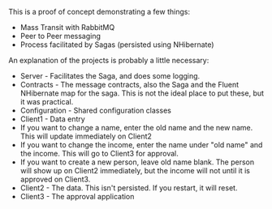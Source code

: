This is a proof of concept demonstrating a few things:

 * Mass Transit with RabbitMQ
 * Peer to Peer messaging
 * Process facilitated by Sagas (persisted using NHibernate)

An explanation of the projects is probably a little necessary:

 * Server - Facilitates the Saga, and does some logging.
 * Contracts - The message contracts, also the Saga and the Fluent NHibernate map for the saga.  This is not the ideal place to put these, but it was practical.
 * Configuration - Shared configuration classes
 * Client1 - Data entry
  * If you want to change a name, enter the old name and the new name.  This will update immediately on Client2
  * If you want to change the income, enter the name under "old name" and the income.  This will go to Client3 for approval.
  * If you want to create a new person, leave old name blank.  The person will show up on Client2 immediately, but the income will not until it is approved on Client3.
 * Client2 - The data.  This isn't persisted.  If you restart, it will reset.
 * Client3 - The approval application
